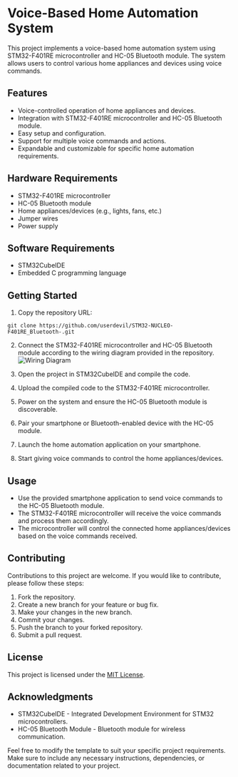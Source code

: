 # Voice-Based Home Automation System

This project implements a voice-based home automation system using STM32-F401RE microcontroller and HC-05 Bluetooth module. The system allows users to control various home appliances and devices using voice commands.

## Features

- Voice-controlled operation of home appliances and devices.
- Integration with STM32-F401RE microcontroller and HC-05 Bluetooth module.
- Easy setup and configuration.
- Support for multiple voice commands and actions.
- Expandable and customizable for specific home automation requirements.

## Hardware Requirements

- STM32-F401RE microcontroller
- HC-05 Bluetooth module
- Home appliances/devices (e.g., lights, fans, etc.)
- Jumper wires
- Power supply

## Software Requirements

- STM32CubeIDE
- Embedded C programming language

## Getting Started

1. Copy the repository URL:
```shell
git clone https://github.com/userdevil/STM32-NUCLEO-F401RE_Bluetooth-.git
```
2. Connect the STM32-F401RE microcontroller and HC-05 Bluetooth module according to the wiring diagram provided in the repository.
![Wiring Diagram](https://embeddedthere.com/wp-content/uploads/2023/02/circuit_diagram_2-min.png)
3. Open the project in STM32CubeIDE and compile the code.

4. Upload the compiled code to the STM32-F401RE microcontroller.

5. Power on the system and ensure the HC-05 Bluetooth module is discoverable.

6. Pair your smartphone or Bluetooth-enabled device with the HC-05 module.

7. Launch the home automation application on your smartphone.

8. Start giving voice commands to control the home appliances/devices.

## Usage

- Use the provided smartphone application to send voice commands to the HC-05 Bluetooth module.
- The STM32-F401RE microcontroller will receive the voice commands and process them accordingly.
- The microcontroller will control the connected home appliances/devices based on the voice commands received.

## Contributing

Contributions to this project are welcome. If you would like to contribute, please follow these steps:

1. Fork the repository.
2. Create a new branch for your feature or bug fix.
3. Make your changes in the new branch.
4. Commit your changes.
5. Push the branch to your forked repository.
6. Submit a pull request.

## License

This project is licensed under the [MIT License](LICENSE).

## Acknowledgments

- STM32CubeIDE - Integrated Development Environment for STM32 microcontrollers.
- HC-05 Bluetooth Module - Bluetooth module for wireless communication.

Feel free to modify the template to suit your specific project requirements. Make sure to include any necessary instructions, dependencies, or documentation related to your project.
